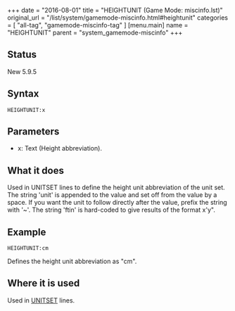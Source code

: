 +++
date = "2016-08-01"
title = "HEIGHTUNIT (Game Mode: miscinfo.lst)"
original_url = "/list/system/gamemode-miscinfo.html#heightunit"
categories = [ "all-tag", "gamemode-miscinfo-tag" ]
[menu.main]
    name = "HEIGHTUNIT"
    parent = "system_gamemode-miscinfo"
+++

## Status

New 5.9.5

## Syntax

`HEIGHTUNIT:x`

## Parameters

-   x: Text (Height abbreviation).



What it does
------------

Used in UNITSET lines to define the height unit abbreviation of the unit
set. The string 'unit' is appended to the value and set off from the
value by a space. If you want the unit to follow directly after the
value, prefix the string with '\~'. The string 'ftin' is hard-coded to
give results of the format x'y".

Example
-------

`HEIGHTUNIT:cm`

Defines the height unit abbreviation as "cm".

Where it is used
----------------

Used in [UNITSET](/list/system/gamemode-miscinfo/unitset.html) lines.

